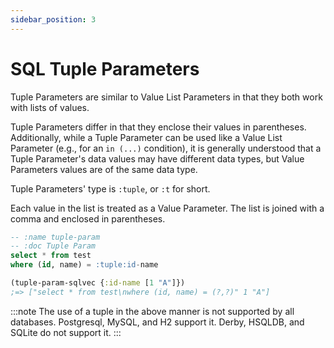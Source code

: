 ```yaml
---
sidebar_position: 3
---
```


# SQL Tuple Parameters

Tuple Parameters are similar to Value List Parameters in that they both work with lists of values.

Tuple Parameters differ in that they enclose their values in parentheses. Additionally, while a Tuple Parameter can be used like a Value List Parameter (e.g., for an `in (...)` condition), it is generally understood that a Tuple Parameter's data values may have different data types, but Value Parameters values are of the same data type.

Tuple Parameters' type is `:tuple`, or `:t` for short.

Each value in the list is treated as a Value Parameter. The list is joined with a comma and enclosed in parentheses.

```sql title="SQL"
-- :name tuple-param
-- :doc Tuple Param
select * from test
where (id, name) = :tuple:id-name
```

```clojure title="Clojure"
(tuple-param-sqlvec {:id-name [1 "A"]})
;=> ["select * from test\nwhere (id, name) = (?,?)" 1 "A"]
```

:::note
The use of a tuple in the above manner is not supported by all databases. Postgresql, MySQL, and H2 support it. Derby, HSQLDB, and SQLite do not support it.
:::
